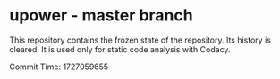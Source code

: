 # upower - master branch

This repository contains the frozen state of the repository.
Its history is cleared. It is used only for static code
analysis with Codacy.

Commit Time: 1727059655